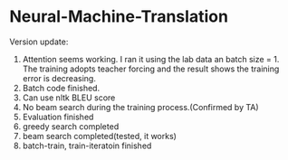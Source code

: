 # Neural-Machine-Translation
Version update:
1. Attention seems working. I ran it using the lab data an batch size = 1. The
   training adopts teacher forcing and the result shows the training error is
   decreasing.
2. Batch code finished. 
3. Can use nltk BLEU score
4. No beam search during the training process.(Confirmed by TA)
5. Evaluation finished
6. greedy search completed
7. beam search completed(tested, it works)
8. batch-train, train-iteratoin finished


